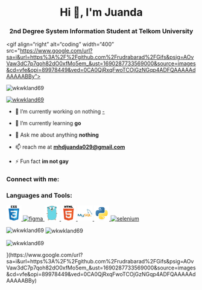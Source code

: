 <h1 align="center">Hi 👋, I'm Juanda</h1>
<h3 align="center">2nd Degree System Information Student at Telkom University</h3>

<gif align=“right” alt=“coding” width=“400” src="https://www.google.com/url?sa=i&url=https%3A%2F%2Fgithub.com%2Frudrabarad%2FGifs&psig=AOvVaw3dC7p7qoh82dO0xfMo5em_&ust=1690287733569000&source=images&cd=vfe&opi=89978449&ved=0CA0QjRxqFwoTCOjGzNGqp4ADFQAAAAAdAAAAABBy”>

<p align="left"> <img src="https://komarev.com/ghpvc/?username=wkwkland69&label=Profile%20views&color=0e75b6&style=flat-square" alt="wkwkland69" /> </p>

<p align="left"> <a href="https://github.com/ryo-ma/github-profile-trophy"><img src="https://github-profile-trophy.vercel.app/?username=wkwkland69" alt="wkwkland69" /></a> </p>

- 🔭 I’m currently working on nothing [-](-)

- 🌱 I’m currently learning **go**

- 💬 Ask me about anything **nothing**

- 📫 reach me at **mhdjuanda029@gmail.com**

- ⚡ Fun fact **im not gay**

<h3 align="left">Connect with me:</h3>
<p align="left">
</p>

<h3 align="left">Languages and Tools:</h3>
<p align="left"> <a href="https://www.w3schools.com/css/" target="_blank" rel="noreferrer"> <img src="https://raw.githubusercontent.com/devicons/devicon/master/icons/css3/css3-original-wordmark.svg" alt="css3" width="40" height="40"/> </a> <a href="https://www.figma.com/" target="_blank" rel="noreferrer"> <img src="https://www.vectorlogo.zone/logos/figma/figma-icon.svg" alt="figma" width="40" height="40"/> </a> <a href="https://golang.org" target="_blank" rel="noreferrer"> <img src="https://raw.githubusercontent.com/devicons/devicon/master/icons/go/go-original.svg" alt="go" width="40" height="40"/> </a> <a href="https://www.w3.org/html/" target="_blank" rel="noreferrer"> <img src="https://raw.githubusercontent.com/devicons/devicon/master/icons/html5/html5-original-wordmark.svg" alt="html5" width="40" height="40"/> </a> <a href="https://www.mysql.com/" target="_blank" rel="noreferrer"> <img src="https://raw.githubusercontent.com/devicons/devicon/master/icons/mysql/mysql-original-wordmark.svg" alt="mysql" width="40" height="40"/> </a> <a href="https://www.python.org" target="_blank" rel="noreferrer"> <img src="https://raw.githubusercontent.com/devicons/devicon/master/icons/python/python-original.svg" alt="python" width="40" height="40"/> </a> <a href="https://www.selenium.dev" target="_blank" rel="noreferrer"> <img src="https://raw.githubusercontent.com/detain/svg-logos/780f25886640cef088af994181646db2f6b1a3f8/svg/selenium-logo.svg" alt="selenium" width="40" height="40"/> </a> </p>

<p><img align="left" src="https://github-readme-stats.vercel.app/api/top-langs?username=wkwkland69&show_icons=true&theme=tokyonight&locale=en&layout=compact" alt="wkwkland69" /></p>

<p>&nbsp;<img align="center" src="https://github-readme-stats.vercel.app/api?username=wkwkland69&show_icons=true&theme=tokyonight&locale=en" alt="wkwkland69" /></p>

<p><img align="center" src="https://github-readme-streak-stats.herokuapp.com/?user=wkwkland69&theme=dark" alt="wkwkland69" /></p>
](https://www.google.com/url?sa=i&url=https%3A%2F%2Fgithub.com%2Frudrabarad%2FGifs&psig=AOvVaw3dC7p7qoh82dO0xfMo5em_&ust=1690287733569000&source=images&cd=vfe&opi=89978449&ved=0CA0QjRxqFwoTCOjGzNGqp4ADFQAAAAAdAAAAABBy)
